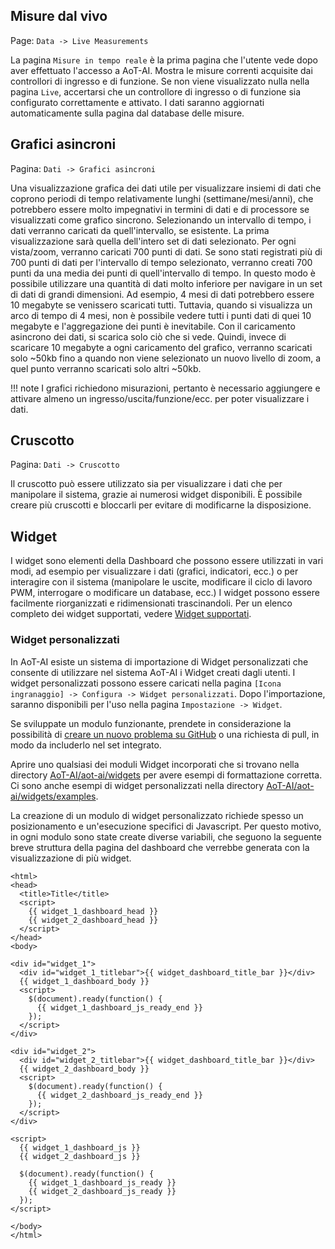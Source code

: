 ## Misure dal vivo

Page\: `Data -> Live Measurements`

La pagina `Misure in tempo reale` è la prima pagina che l'utente vede dopo aver effettuato l'accesso a AoT-AI. Mostra le misure correnti acquisite dai controllori di ingresso e di funzione. Se non viene visualizzato nulla nella pagina `Live`, accertarsi che un controllore di ingresso o di funzione sia configurato correttamente e attivato. I dati saranno aggiornati automaticamente sulla pagina dal database delle misure.

## Grafici asincroni

Pagina\: `Dati -> Grafici asincroni`

Una visualizzazione grafica dei dati utile per visualizzare insiemi di dati che coprono periodi di tempo relativamente lunghi (settimane/mesi/anni), che potrebbero essere molto impegnativi in termini di dati e di processore se visualizzati come grafico sincrono. Selezionando un intervallo di tempo, i dati verranno caricati da quell'intervallo, se esistente. La prima visualizzazione sarà quella dell'intero set di dati selezionato. Per ogni vista/zoom, verranno caricati 700 punti di dati. Se sono stati registrati più di 700 punti di dati per l'intervallo di tempo selezionato, verranno creati 700 punti da una media dei punti di quell'intervallo di tempo. In questo modo è possibile utilizzare una quantità di dati molto inferiore per navigare in un set di dati di grandi dimensioni. Ad esempio, 4 mesi di dati potrebbero essere 10 megabyte se venissero scaricati tutti. Tuttavia, quando si visualizza un arco di tempo di 4 mesi, non è possibile vedere tutti i punti dati di quei 10 megabyte e l'aggregazione dei punti è inevitabile. Con il caricamento asincrono dei dati, si scarica solo ciò che si vede. Quindi, invece di scaricare 10 megabyte a ogni caricamento del grafico, verranno scaricati solo ~50kb fino a quando non viene selezionato un nuovo livello di zoom, a quel punto verranno scaricati solo altri ~50kb.

!!! note
    I grafici richiedono misurazioni, pertanto è necessario aggiungere e attivare almeno un ingresso/uscita/funzione/ecc. per poter visualizzare i dati.

## Cruscotto

Pagina\: `Dati -> Cruscotto`

Il cruscotto può essere utilizzato sia per visualizzare i dati che per manipolare il sistema, grazie ai numerosi widget disponibili. È possibile creare più cruscotti e bloccarli per evitare di modificarne la disposizione.

## Widget

I widget sono elementi della Dashboard che possono essere utilizzati in vari modi, ad esempio per visualizzare i dati (grafici, indicatori, ecc.) o per interagire con il sistema (manipolare le uscite, modificare il ciclo di lavoro PWM, interrogare o modificare un database, ecc.) I widget possono essere facilmente riorganizzati e ridimensionati trascinandoli. Per un elenco completo dei widget supportati, vedere [Widget supportati](Supported-Widgets.md).

### Widget personalizzati

In AoT-AI esiste un sistema di importazione di Widget personalizzati che consente di utilizzare nel sistema AoT-AI i Widget creati dagli utenti. I widget personalizzati possono essere caricati nella pagina `[Icona ingranaggio] -> Configura -> Widget personalizzati`. Dopo l'importazione, saranno disponibili per l'uso nella pagina `Impostazione -> Widget`.

Se sviluppate un modulo funzionante, prendete in considerazione la possibilità di [creare un nuovo problema su GitHub](https://github.com/kizniche/AoT-AI/issues/new?assignees=&labels=&template=feature-request.md&title=New%20Module) o una richiesta di pull, in modo da includerlo nel set integrato.

Aprire uno qualsiasi dei moduli Widget incorporati che si trovano nella directory [AoT-AI/aot-ai/widgets](https://github.com/kizniche/AoT-AI/tree/master/aot-ai/widgets/) per avere esempi di formattazione corretta. Ci sono anche esempi di widget personalizzati nella directory [AoT-AI/aot-ai/widgets/examples](https://github.com/kizniche/AoT-AI/tree/master/aot-ai/widgets/examples).

La creazione di un modulo di widget personalizzato richiede spesso un posizionamento e un'esecuzione specifici di Javascript. Per questo motivo, in ogni modulo sono state create diverse variabili, che seguono la seguente breve struttura della pagina del dashboard che verrebbe generata con la visualizzazione di più widget.

```angular2html
<html>
<head>
  <title>Title</title>
  <script>
    {{ widget_1_dashboard_head }}
    {{ widget_2_dashboard_head }}
  </script>
</head>
<body>

<div id="widget_1">
  <div id="widget_1_titlebar">{{ widget_dashboard_title_bar }}</div>
  {{ widget_1_dashboard_body }}
  <script>
    $(document).ready(function() {
      {{ widget_1_dashboard_js_ready_end }}
    });
  </script>
</div>

<div id="widget_2">
  <div id="widget_2_titlebar">{{ widget_dashboard_title_bar }}</div>
  {{ widget_2_dashboard_body }}
  <script>
    $(document).ready(function() {
      {{ widget_2_dashboard_js_ready_end }}
    });
  </script>
</div>

<script>
  {{ widget_1_dashboard_js }}
  {{ widget_2_dashboard_js }}

  $(document).ready(function() {
    {{ widget_1_dashboard_js_ready }}
    {{ widget_2_dashboard_js_ready }}
  });
</script>

</body>
</html>
```
